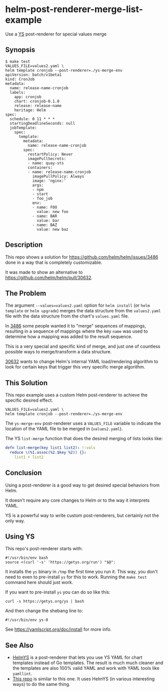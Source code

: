 helm-post-renderer-merge-list-example
=====================================

Use a [YS](https://yamlscript.org) post-renderer for special values merge


## Synopsis

```
$ make test
VALUES_FILE=values2.yaml \
helm template cronjob --post-renderer=./ys-merge-env
apiVersion: batch/v1beta1
kind: CronJob
metadata:
  name: release-name-cronjob
  labels:
    app: cronjob
    chart: cronjob-0.1.0
    release: release-name
    heritage: Helm
spec:
  schedule: 0 11 * * *
  startingDeadlineSeconds: null
  jobTemplate:
    spec:
      template:
        metadata:
          name: release-name-cronjob
        spec:
          restartPolicy: Never
          imagePullSecrets:
          - name: quay-sts
          containers:
          - name: release-name-cronjob
            imagePullPolicy: Always
            image: 'nginx:'
            args:
            - npm
            - start
            - foo_job
            env:
            - name: FOO
              value: new foo
            - name: BAR
              value: bar
            - name: BAZ
              value: new baz
```


## Description

This repo shows a solution for https://github.com/helm/helm/issues/3486 done in
a way that is completely customizable.

It was made to show an alternative to https://github.com/helm/helm/pull/30632.


## The Problem

The argument `--values=values2.yaml` option for `helm install` (or `helm
template` or `helm upgrade`) merges the data structure from the `values2.yaml`
file with the data structure from the chart's `values.yaml` file.

In [3486](https://github.com/helm/helm/issues/3486) some people wanted it to
"merge" sequences of mappings, resulting in a sequence of mappings where the
key `name` was used to determine how a mapping was added to the result
sequence.

This is a very special and specific kind of merge, and just one of countless
possible ways to merge/transform a data structure.

[30632](https://github.com/helm/helm/pull/30632) wants to change Helm's
internal YAML load/rendering algorithm to look for certain keys that trigger
this very specific merge algorithm.


## This Solution

This repo example uses a custom Helm post-renderer to achieve the specific
desired effect.

```
VALUES_FILE=values2.yaml \
helm template cronjob --post-renderer=./ys-merge-env
```

The `ys-merge-env` post-renderer uses a `VALUES_FILE` variable to indicate the
location of the YAML file to be merged in (`values2.yaml`).

The YS `list-merge` function that does the desired merging of lists looks like:

```yaml
defn list-merge(key list1 list2): !:vals
  reduce \(%1.assoc(%2.$key %2)) {}:
    list1 + list2
```


## Conclusion

Using a post-renderer is a good way to get desired special behaviors from Helm.

It doesn't require any core changes to Helm or to the way it interprets YAML.

YS is a powerful way to write custom post-renderers, but certainly not the only
way.


## Using YS

This repo's post-renderer starts with:

```
#!/usr/bin/env bash
source <(curl '-s' 'https://getys.org/run') "$@":
```

It installs the `ys` binary in `/tmp` the first time you run it.
This way, you don't need to even to pre-install `ys` for this to work.
Running the `make test` command here should just work.

If you want to pre-install `ys` you can do so like this:

```
curl -s https://getys.org/ys | bash
```

And then change the shebang line to:

```
#!/usr/bin/env ys-0
```

See <https://yamlscript.org/doc/install> for more info.


## See Also

* [HelmYS](https://yamlscript.org/helmys/) is a post-renderer that lets you
  use YS YAML for chart templates instead of Go templates.
  The result is much much cleaner and the templates are also 100% valid YAML
  and work with YAML tools like `yamllint`.
* [This repo](https://github.com/ingydotnet/helmys-hook-merge-list-example) is
  similar to this one.
  It uses HelmYS (in various interesting ways) to do the same thing.
